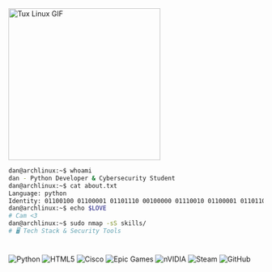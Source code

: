<img src="https://media.tenor.com/POvAg2bcNnAAAAAi/linux-ethandud.gif" alt="Tux Linux GIF" width="300">

```bash
dan@archlinux:~$ whoami
dan - Python Developer & Cybersecurity Student
dan@archlinux:~$ cat about.txt
Language: python
Identity: 01100100 01100001 01101110 00100000 01110010 01100001 01101101 01101111 01110011
dan@archlinux:~$ echo $LOVE
# Cam <3
dan@archlinux:~$ sudo nmap -sS skills/
# 🖥️ Tech Stack & Security Tools
```
#
![Python](https://img.shields.io/badge/python-3670A0?style=for-the-badge&logo=python&logoColor=ffdd54) ![HTML5](https://img.shields.io/badge/html5-%23E34F26.svg?style=for-the-badge&logo=html5&logoColor=white) ![Cisco](https://img.shields.io/badge/cisco-%23049fd9.svg?style=for-the-badge&logo=cisco&logoColor=black) ![Epic Games](https://img.shields.io/badge/epicgames-%23313131.svg?style=for-the-badge&logo=epicgames&logoColor=white) ![nVIDIA](https://img.shields.io/badge/nVIDIA-%2376B900.svg?style=for-the-badge&logo=nVIDIA&logoColor=white) ![Steam](https://img.shields.io/badge/steam-%23003366.svg?style=for-the-badge&logo=steam&logoColor=white) ![GitHub](https://img.shields.io/badge/github-%23121011.svg?style=for-the-badge&logo=github&logoColor=white)
